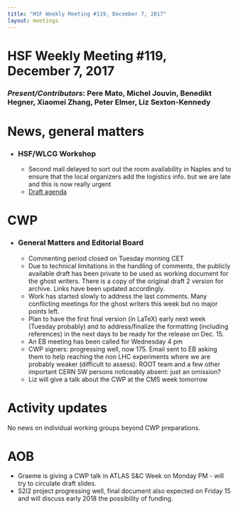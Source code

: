 ```yaml
---
title: "HSF Weekly Meeting #119, December 7, 2017"
layout: meetings
---
```


# HSF Weekly Meeting #119, December 7, 2017

### _Present/Contributors_: Pere Mato, Michel Jouvin, Benedikt Hegner, Xiaomei Zhang, Peter Elmer, Liz Sexton-Kennedy

# News, general matters

- ### HSF/WLCG Workshop
  - Second mail delayed to sort out the room availability in Naples and to
    ensure that the local organizers add the logistics info. but we are late and
    this is now really urgent
  - [Draft agenda](https://indico.cern.ch/event/658060/timetable/#all.detailed)

# CWP

- ### General Matters and Editorial Board
  - Commenting period closed on Tuesday morning CET
  - Due to technical limitations in the handling of comments, the publicly
    available draft has been private to be used as working document for the
    ghost writers. There is a copy of the original draft 2 version for archive.
    Links have been updated accordingly.
  - Work has started slowly to address the last comments. Many conflicting
    meetings for the ghost writers this week but no major points left.
  - Plan to have the first final version (in LaTeX) early next week (Tuesday
    probably) and to address/finalize the formatting (including references) in
    the next days to be ready for the release on Dec. 15.
  - An EB meeting has been called for Wednesday 4 pm
  - CWP signers: progressing well, now 175. Email sent to EB asking them to help
    reaching the non LHC experiments where we are probably weaker (difficult to
    assess). ROOT team and a few other important CERN SW persons noticeably
    absent: just an omission?
  - Liz will give a talk about the CWP at the CMS week tomorrow

# Activity updates

No news on individual working groups beyond CWP preparations.

# AOB

- Graeme is giving a CWP talk in ATLAS S&C Week on Monday PM - will try to
  circulate draft slides.
- S2I2 project progressing well, final document also expected on Friday 15 and
  will discuss early 2018 the possibility of funding.
